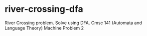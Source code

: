 # river-crossing-dfa
River Crossing problem. Solve using DFA. Cmsc 141 (Automata and Language Theory) Machine Problem 2
